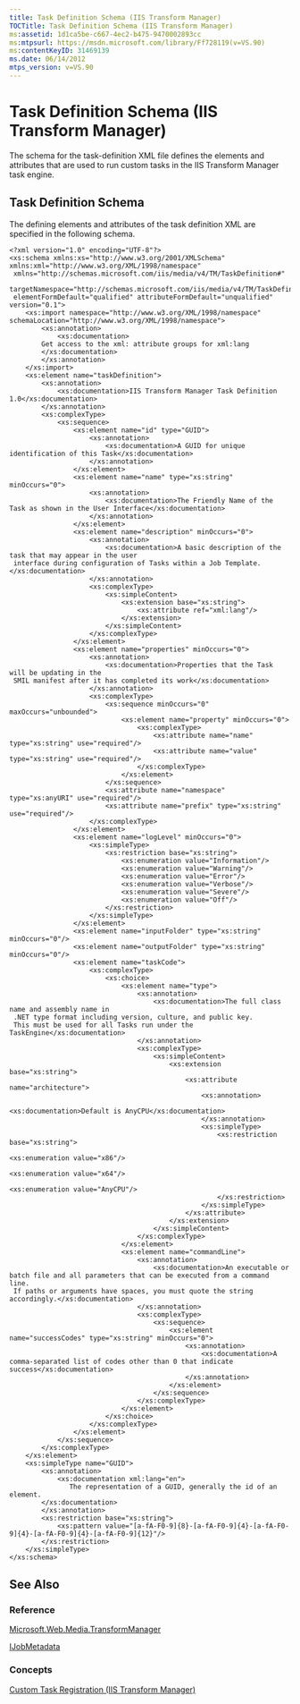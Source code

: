 ```yaml
---
title: Task Definition Schema (IIS Transform Manager)
TOCTitle: Task Definition Schema (IIS Transform Manager)
ms:assetid: 1d1ca5be-c667-4ec2-b475-9470002893cc
ms:mtpsurl: https://msdn.microsoft.com/library/Ff728119(v=VS.90)
ms:contentKeyID: 31469139
ms.date: 06/14/2012
mtps_version: v=VS.90
---
```


# Task Definition Schema (IIS Transform Manager)

The schema for the task-definition XML file defines the elements and attributes that are used to run custom tasks in the IIS Transform Manager task engine.

## Task Definition Schema

The defining elements and attributes of the task definition XML are specified in the following schema.

    <?xml version="1.0" encoding="UTF-8"?>
    <xs:schema xmlns:xs="http://www.w3.org/2001/XMLSchema" xmlns:xml="http://www.w3.org/XML/1998/namespace"
     xmlns="http://schemas.microsoft.com/iis/media/v4/TM/TaskDefinition#"
     targetNamespace="http://schemas.microsoft.com/iis/media/v4/TM/TaskDefinition#"
     elementFormDefault="qualified" attributeFormDefault="unqualified" version="0.1">
        <xs:import namespace="http://www.w3.org/XML/1998/namespace" schemaLocation="http://www.w3.org/XML/1998/namespace">
            <xs:annotation>
                <xs:documentation>
            Get access to the xml: attribute groups for xml:lang
            </xs:documentation>
            </xs:annotation>
        </xs:import>
        <xs:element name="taskDefinition">
            <xs:annotation>
                <xs:documentation>IIS Transform Manager Task Definition 1.0</xs:documentation>
            </xs:annotation>
            <xs:complexType>
                <xs:sequence>
                    <xs:element name="id" type="GUID">
                        <xs:annotation>
                            <xs:documentation>A GUID for unique identification of this Task</xs:documentation>
                        </xs:annotation>
                    </xs:element>
                    <xs:element name="name" type="xs:string" minOccurs="0">
                        <xs:annotation>
                            <xs:documentation>The Friendly Name of the Task as shown in the User Interface</xs:documentation>
                        </xs:annotation>
                    </xs:element>
                    <xs:element name="description" minOccurs="0">
                        <xs:annotation>
                            <xs:documentation>A basic description of the task that may appear in the user
     interface during configuration of Tasks within a Job Template.</xs:documentation>
                        </xs:annotation>
                        <xs:complexType>
                            <xs:simpleContent>
                                <xs:extension base="xs:string">
                                    <xs:attribute ref="xml:lang"/>
                                </xs:extension>
                            </xs:simpleContent>
                        </xs:complexType>
                    </xs:element>
                    <xs:element name="properties" minOccurs="0">
                        <xs:annotation>
                            <xs:documentation>Properties that the Task will be updating in the
     SMIL manifest after it has completed its work</xs:documentation>
                        </xs:annotation>
                        <xs:complexType>
                            <xs:sequence minOccurs="0" maxOccurs="unbounded">
                                <xs:element name="property" minOccurs="0">
                                    <xs:complexType>
                                        <xs:attribute name="name" type="xs:string" use="required"/>
                                        <xs:attribute name="value" type="xs:string" use="required"/>
                                    </xs:complexType>
                                </xs:element>
                            </xs:sequence>
                            <xs:attribute name="namespace" type="xs:anyURI" use="required"/>
                            <xs:attribute name="prefix" type="xs:string" use="required"/>
                        </xs:complexType>
                    </xs:element>
                    <xs:element name="logLevel" minOccurs="0">
                        <xs:simpleType>
                            <xs:restriction base="xs:string">
                                <xs:enumeration value="Information"/>
                                <xs:enumeration value="Warning"/>
                                <xs:enumeration value="Error"/>
                                <xs:enumeration value="Verbose"/>
                                <xs:enumeration value="Severe"/>
                                <xs:enumeration value="Off"/>
                            </xs:restriction>
                        </xs:simpleType>
                    </xs:element>
                    <xs:element name="inputFolder" type="xs:string" minOccurs="0"/>
                    <xs:element name="outputFolder" type="xs:string" minOccurs="0"/>
                    <xs:element name="taskCode">
                        <xs:complexType>
                            <xs:choice>
                                <xs:element name="type">
                                    <xs:annotation>
                                        <xs:documentation>The full class name and assembly name in
     .NET type format including version, culture, and public key.
     This must be used for all Tasks run under the TaskEngine</xs:documentation>
                                    </xs:annotation>
                                    <xs:complexType>
                                        <xs:simpleContent>
                                            <xs:extension base="xs:string">
                                                <xs:attribute name="architecture">
                                                    <xs:annotation>
                                                        <xs:documentation>Default is AnyCPU</xs:documentation>
                                                    </xs:annotation>
                                                    <xs:simpleType>
                                                        <xs:restriction base="xs:string">
                                                            <xs:enumeration value="x86"/>
                                                            <xs:enumeration value="x64"/>
                                                            <xs:enumeration value="AnyCPU"/>
                                                        </xs:restriction>
                                                    </xs:simpleType>
                                                </xs:attribute>
                                            </xs:extension>
                                        </xs:simpleContent>
                                    </xs:complexType>
                                </xs:element>
                                <xs:element name="commandLine">
                                    <xs:annotation>
                                        <xs:documentation>An executable or batch file and all parameters that can be executed from a command line.
     If paths or arguments have spaces, you must quote the string accordingly.</xs:documentation>
                                    </xs:annotation>
                                    <xs:complexType>
                                        <xs:sequence>
                                            <xs:element name="successCodes" type="xs:string" minOccurs="0">
                                                <xs:annotation>
                                                    <xs:documentation>A comma-separated list of codes other than 0 that indicate success</xs:documentation>
                                                </xs:annotation>
                                            </xs:element>
                                        </xs:sequence>
                                    </xs:complexType>
                                </xs:element>
                            </xs:choice>
                        </xs:complexType>
                    </xs:element>
                </xs:sequence>
            </xs:complexType>
        </xs:element>
        <xs:simpleType name="GUID">
            <xs:annotation>
                <xs:documentation xml:lang="en">
                   The representation of a GUID, generally the id of an element.
            </xs:documentation>
            </xs:annotation>
            <xs:restriction base="xs:string">
                <xs:pattern value="[a-fA-F0-9]{8}-[a-fA-F0-9]{4}-[a-fA-F0-9]{4}-[a-fA-F0-9]{4}-[a-fA-F0-9]{12}"/>
            </xs:restriction>
        </xs:simpleType>
    </xs:schema>

## See Also

### Reference

[Microsoft.Web.Media.TransformManager](microsoft-web-media-transformmanager-namespace.md)

[IJobMetadata](ijobmetadata-interface-microsoft-web-media-transformmanager.md)

### Concepts

[Custom Task Registration (IIS Transform Manager)](custom-task-registration-iis-transform-manager.md)
